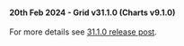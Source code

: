 #### 20th Feb 2024 - Grid v31.1.0 (Charts v9.1.0)

For more details see [31.1.0 release post](https://blog.ag-grid.com/whats-new-in-ag-grid-31-1/).
